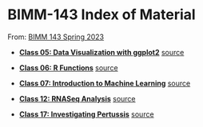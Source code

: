 # BIMM-143 Index of Material

From: [BIMM 143 Spring 2023](https://bioboot.github.io/bimm143_S23/)

- **[Class 05: Data Visualization with ggplot2](https://github.com/ajcagle8/BIMM-143/blob/main/class05.rmd)** [source](https://github.com/ajcagle8/BIMM-143/blob/main/class05.rmd)

- **[Class 06: R Functions](https://github.com/ajcagle8/BIMM-143/blob/main/Lab%206/bimm143_hw6.Rmd)** [source](https://github.com/ajcagle8/BIMM-143/blob/main/Lab%206/bimm143_hw6.Rmd)

- **[Class 07: Introduction to Machine Learning](https://github.com/ajcagle8/BIMM-143/blob/main/Lab%207/Lab%207.qmd)** [source](https://github.com/ajcagle8/BIMM-143/blob/main/Lab%207/Lab%207.qmd)

- **[Class 12: RNASeq Analysis](https://github.com/ajcagle8/BIMM-143/blob/main/lab12.Rmd)** [source](https://github.com/ajcagle8/BIMM-143/blob/main/lab12.Rmd)


- **[Class 17: Investigating Pertussis](https://github.com/ajcagle8/BIMM-143/blob/main/lab17_pertussis.pdf)** [source](https://github.com/ajcagle8/BIMM-143/blob/main/lab17_pertussis.Rmd)
